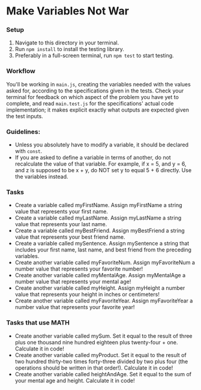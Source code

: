 # Make Variables Not War

### Setup

1. Navigate to this directory in your terminal.
2. Run `npm install` to install the testing library.
3. Preferably in a full-screen terminal, run `npm test` to start testing.


### Workflow

You'll be working in `main.js`, creating the variables needed with the values asked for, according to the specifications given in the tests. Check your terminal for feedback on which aspect of the problem you have yet to complete, and read `main.test.js` for the specifications' actual code implementation; it makes explicit exactly what outputs are expected given the test inputs.


### Guidelines:

* Unless you absolutely have to modify a variable, it should be declared with `const`.
* If you are asked to define a variable in terms of another, do not recalculate the value of that variable. For example, if x = 5, and y = 6, and z is supposed to be x + y, do NOT set y to equal 5 + 6 directly. Use the variables instead.


### Tasks

* Create a variable called myFirstName. Assign myFirstName a string value that represents your first name.
* Create a variable called myLastName. Assign myLastName a string value that represents your last name.
* Create a variable called myBestFriend. Assign myBestFriend a string value that represents your best friend name.
* Create a variable called mySentence. Assign mySentence a string that includes your first name, last name, and best friend from the preceding variables.
* Create another variable called myFavoriteNum. Assign myFavoriteNum a number value that represents your favorite number!
* Create another variable called myMentalAge. Assign myMentalAge a number value that represents your mental age!
* Create another variable called myHeight. Assign myHeight a number value that represents your height in inches or centimeters!
* Create another variable called myFavoriteYear. Assign myFavoriteYear a number value that represents your favorite year!


### Tasks that use MATH

* Create another variable called mySum. Set it equal to the result of three plus one thousand nine hundred eighteen plus twenty-four + one. Calculate it in code!
* Create another variable called myProduct. Set it equal to the result of  two hundred thirty-two times forty-three divided by two plus four (the operations should be written in that order!). Calculate it in code!
* Create another variable called heightAndAge. Set it equal to the sum of your mental age and height. Calculate it in code!
